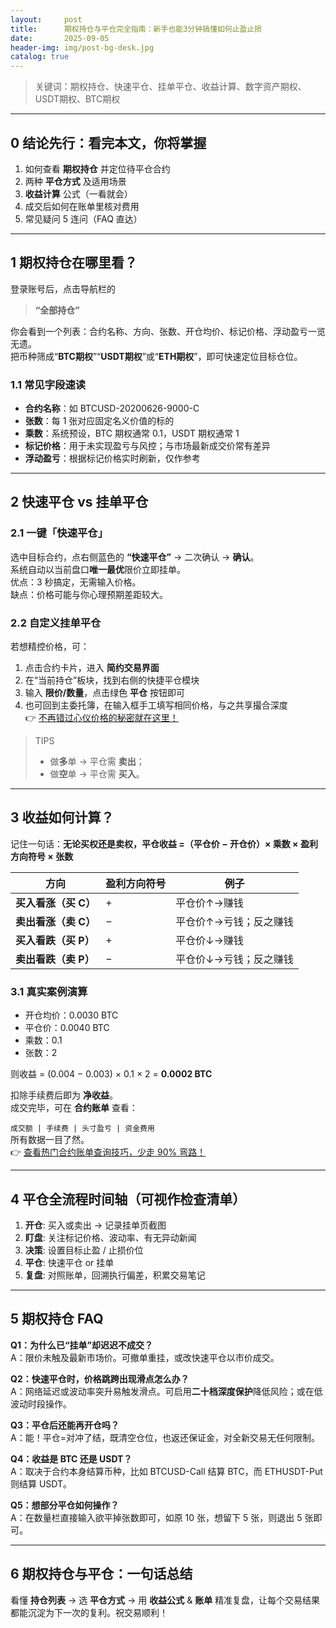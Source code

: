 ```yaml
---
layout:     post
title:      期权持仓与平仓完全指南：新手也能3分钟搞懂如何止盈止损
date:       2025-09-05
header-img: img/post-bg-desk.jpg
catalog: true
---
```


> 关键词：期权持仓、快速平仓、挂单平仓、收益计算、数字资产期权、USDT期权、BTC期权

---

## 0 结论先行：看完本文，你将掌握
1. 如何查看 **期权持仓** 并定位待平仓合约  
2. 两种 **平仓方式** 及适用场景  
3. **收益计算** 公式（一看就会）  
4. 成交后如何在账单里核对费用  
5. 常见疑问 5 连问（FAQ 直达）

---

## 1 期权持仓在哪里看？

登录账号后，点击导航栏的  
> **“全部持仓”**

你会看到一个列表：合约名称、方向、张数、开仓均价、标记价格、浮动盈亏一览无遗。  
把币种筛成“**BTC期权**”“**USDT期权**”或“**ETH期权**”，即可快速定位目标仓位。

### 1.1 常见字段速读
* **合约名称**：如 BTCUSD-20200626-9000-C  
* **张数**：每 1 张对应固定名义价值的标的  
* **乘数**：系统预设，BTC 期权通常 0.1，USDT 期权通常 1  
* **标记价格**：用于未实现盈亏与风控；与市场最新成交价常有差异  
* **浮动盈亏**：根据标记价格实时刷新，仅作参考

---

## 2 快速平仓 vs 挂单平仓

### 2.1 一键「快速平仓」

选中目标合约，点右侧蓝色的 **“快速平仓”** → 二次确认 → **确认**。  
系统自动以当前盘口**唯一最优**限价立即挂单。  
优点：3 秒搞定，无需输入价格。  
缺点：价格可能与你心理预期差距较大。

### 2.2 自定义挂单平仓

若想精控价格，可：

1. 点击合约卡片，进入 **简约交易界面**  
2. 在“当前持仓”板块，找到右侧的快捷平仓模块  
3. 输入 **限价/数量**，点击绿色 **平仓** 按钮即可  
4. 也可回到主委托簿，在输入框手工填写相同价格，与之共享撮合深度  
   👉 [不再错过心仪价格的秘密就在这里！](https://okxdog.com/)

> TIPS  
> * 做**多**单 → 平仓需 **卖出**；  
> * 做**空**单 → 平仓需 **买入**。

---

## 3 收益如何计算？

记住一句话：**无论买权还是卖权，平仓收益 =（平仓价 − 开仓价）× 乘数 × 盈利方向符号 × 张数**

| 方向 | 盈利方向符号 | 例子 |
|---|---|---|
| **买入看涨（买 C）** | + | 平仓价↑→赚钱 |
| **卖出看涨（卖 C）** | − | 平仓价↑→亏钱；反之赚钱 |
| **买入看跌（买 P）** | + | 平仓价↓→赚钱 |
| **卖出看跌（卖 P）** | − | 平仓价↓→亏钱；反之赚钱 |

### 3.1 真实案例演算
* 开仓均价：0.0030 BTC  
* 平仓价：0.0040 BTC  
* 乘数：0.1  
* 张数：2  

则收益 = (0.004 − 0.003) × 0.1 × 2 = **0.0002 BTC**  

扣除手续费后即为 **净收益**。  
成交完毕，可在 **合约账单** 查看：

`成交额 | 手续费 | 头寸盈亏 | 资金费用`  
所有数据一目了然。  
👉 [查看热门合约账单查询技巧，少走 90% 弯路！](https://okxdog.com/)

---

## 4 平仓全流程时间轴（可视作检查清单）

1. **开仓**: 买入或卖出 → 记录挂单页截图  
2. **盯盘**: 关注标记价格、波动率、有无异动新闻  
3. **决策**: 设置目标止盈 / 止损价位  
4. **平仓**: 快速平仓 or 挂单  
5. **复盘**: 对照账单，回溯执行偏差，积累交易笔记

---

## 5 期权持仓 FAQ

**Q1：为什么已“挂单”却迟迟不成交？**  
A：限价未触及最新市场价。可撤单重挂，或改快速平仓以市价成交。

**Q2：快速平仓时，价格跳跨出现滑点怎么办？**  
A：网络延迟或波动率突升易触发滑点。可启用**二十档深度保护**降低风险；或在低波动时段操作。

**Q3：平仓后还能再开仓吗？**  
A：能！平仓=对冲了结，既清空仓位，也返还保证金，对全新交易无任何限制。

**Q4：收益是 BTC 还是 USDT？**  
A：取决于合约本身结算币种，比如 BTCUSD-Call 结算 BTC，而 ETHUSDT-Put 则结算 USDT。

**Q5：想部分平仓如何操作？**  
A：在数量栏直接输入欲平掉张数即可，如原 10 张，想留下 5 张，则退出 5 张即可。

---

## 6 期权持仓与平仓：一句话总结

看懂 **持仓列表** → 选 **平仓方式** → 用 **收益公式** & **账单** 精准复盘，让每个交易结果都能沉淀为下一次的复利。祝交易顺利！